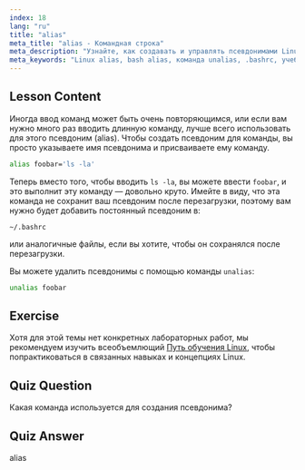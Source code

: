 ```yaml
---
index: 18
lang: "ru"
title: "alias"
meta_title: "alias - Командная строка"
meta_description: "Узнайте, как создавать и управлять псевдонимами Linux для часто используемых команд. Откройте для себя временную и постоянную настройку псевдонимов в .bashrc. Повысьте эффективность работы с командной строкой!"
meta_keywords: "Linux alias, bash alias, команда unalias, .bashrc, учебник Linux, командная строка, Linux для начинающих, руководство по Linux"
---
```


## Lesson Content

Иногда ввод команд может быть очень повторяющимся, или если вам нужно много раз вводить длинную команду, лучше всего использовать для этого псевдоним (alias). Чтобы создать псевдоним для команды, вы просто указываете имя псевдонима и присваиваете ему команду.

```bash
alias foobar='ls -la'
```

Теперь вместо того, чтобы вводить `ls -la`, вы можете ввести `foobar`, и это выполнит эту команду — довольно круто. Имейте в виду, что эта команда не сохранит ваш псевдоним после перезагрузки, поэтому вам нужно будет добавить постоянный псевдоним в:

```plaintext
~/.bashrc
```

или аналогичные файлы, если вы хотите, чтобы он сохранялся после перезагрузки.

Вы можете удалить псевдонимы с помощью команды `unalias`:

```bash
unalias foobar
```

## Exercise

Хотя для этой темы нет конкретных лабораторных работ, мы рекомендуем изучить всеобъемлющий [Путь обучения Linux](https://labex.io/ru/learn/linux), чтобы попрактиковаться в связанных навыках и концепциях Linux.

## Quiz Question

Какая команда используется для создания псевдонима?

## Quiz Answer

alias
